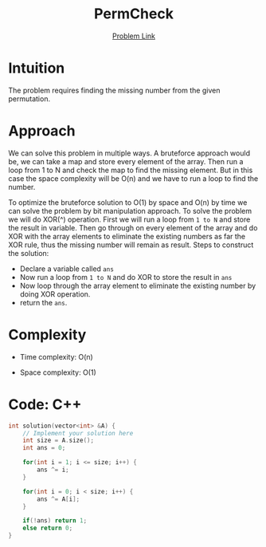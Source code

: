 <h1 align="center">PermCheck</h1>
<p align="center">
<a href="https://app.codility.com/programmers/lessons/4-counting_elements/perm_check/">Problem Link</a>
</p>

# Intuition

<!-- Describe your first thoughts on how to solve this problem. -->

The problem requires finding the missing number from the given permutation.

# Approach

<!-- Describe your approach to solving the problem. -->

We can solve this problem in multiple ways. A bruteforce approach would be, we can take a map and store every element of the array. Then run a loop from 1 to N and check the map to find the missing element. But in this case the space complexity will be O(n) and we have to run a loop to find the number.

To optimize the bruteforce solution to O(1) by space and O(n) by time we can solve the problem by bit manipulation approach. To solve the problem we will do XOR(^) operation. First we will run a loop from `1 to N` and store the result in variable. Then go through on every element of the array and do XOR with the array elements to eliminate the existing numbers as far the XOR rule, thus the missing number will remain as result. Steps to construct the solution:

- Declare a variable called `ans`
- Now run a loop from `1 to N` and do XOR to store the result in `ans`
- Now loop through the array element to eliminate the existing number by doing XOR operation.
- return the `ans`.

# Complexity

- Time complexity: O(n)
<!-- Add your time complexity here, e.g. $$O(n)$$ -->

- Space complexity: O(1)
<!-- Add your space complexity here, e.g. $$O(n)$$ -->

# Code: C++

```C++
int solution(vector<int> &A) {
    // Implement your solution here
    int size = A.size();
    int ans = 0;

    for(int i = 1; i <= size; i++) {
        ans ^= i;
    }

    for(int i = 0; i < size; i++) {
        ans ^= A[i];
    }

    if(!ans) return 1;
    else return 0;
}
```
